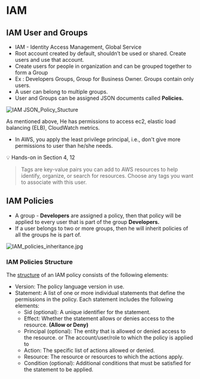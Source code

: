 # IAM

## IAM User and Groups

- IAM - Identity Access Management, Global Service
- Root account created by default, shouldn’t be used or shared. Create users and use that account.
- Create users for people in organization and can be grouped together to form a Group
- Ex : Developers Groups, Group for Business Owner. Groups contain only users.
- A user can belong to multiple groups.
- User and Groups can be assigned JSON documents called **Policies.**

![IAM JSON_Policy_Stucture](IAM_JSO_Policy_Structure.jpg)

As mentioned above, He has permissions to access ec2, elastic load balancing (ELB), CloudWatch metrics.

- In AWS, you apply the least privilege principal, i.e., don't give more permissions to user than he/she needs.

<aside> 💡 Hands-on in Section 4, 12

</aside>

> Tags are key-value pairs you can add to AWS resources to help identify, organize, or search for resources. Choose any tags you want to associate with this user.

## IAM Policies

- A group - **Developers** are assigned a policy, then that policy will be applied to every user that is part of the group **Developers.**
- If a user belongs to two or more groups, then he will inherit policies of all the groups he is part of.

![IAM_policies_inheritance.jpg](IAM_policies_inheritance.jpg)

### IAM Policies Structure

The [structure](https://www.notion.so/IAM-and-AWS-CLI-a9f6167f3e2e474382da8a2de45373b1?pvs=21) of an IAM policy consists of the following elements:

- Version: The policy language version in use.
- Statement: A list of one or more individual statements that define the permissions in the policy. Each statement includes the following elements:
    - Sid (optional): A unique identifier for the statement.
    - Effect: Whether the statement allows or denies access to the resource. **(Allow or Deny)**
    - Principal (optional): The entity that is allowed or denied access to the resource. or The account/user/role to which the policy is applied to
    - Action: The specific list of actions allowed or denied.
    - Resource: The resource or resources to which the actions apply.
    - Condition (optional): Additional conditions that must be satisfied for the statement to be applied.